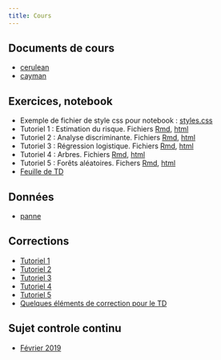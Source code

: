 ```yaml
---
title: Cours
---
```



## Documents de cours

- [cerulean](tuto1_risque.nb.html)
- [cayman](tuto1_risque_v2.html)

<!--
- [slides](cepe_classif.pdf)
- [slides au format rapport](cepe_article.pdf)
-->

## Exercices, notebook

- Exemple de fichier de style css pour notebook : [styles.css](styles.css)
- Tutoriel 1 : Estimation du risque. Fichiers [Rmd](stu_tuto1_risque.Rmd), [html](stu_tuto1_risque.nb.html)
- Tutoriel 2 : Analyse discriminante. Fichiers [Rmd](stu_tuto2_lda_R2.Rmd), [html](stu_tuto2_lda_R2.nb.html)
- Tutoriel 3 : Régression logistique. Fichiers [Rmd](stu_tuto3_logit.Rmd), [html](stu_tuto3_logit.nb.html)
- Tutoriel 4 : Arbres. Fichiers [Rmd](stu_tuto4_arbres_R2.Rmd), [html](stu_tuto4_arbres_R2.nb.html)
- Tutoriel 5 : Forêts aléatoires. Fichers [Rmd](stu_tuto5_foret_R2.Rmd), [html](stu_tuto5_foret_R2.nb.html)
- [Feuille de TD](td.pdf)

## Données

- [panne](panne.txt)

## Corrections

- [Tutoriel 1](tuto1_risque.html)
- [Tutoriel 2](tuto2_lda.html)
- [Tutoriel 3](tuto3_logit.html)
- [Tutoriel 4](tuto4_arbres.html)
- [Tutoriel 5](tuto5_foret.html)
- [Quelques éléments de correction pour le TD](correction.pdf)

## Sujet controle continu

- [Février 2019](devoir_fevrier2019.pdf)

